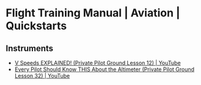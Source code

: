# Flight Training Manual | Aviation | Quickstarts
## Instruments
- [V Speeds EXPLAINED! (Private Pilot Ground Lesson 12) | YouTube](https://www.youtube.com/watch?v=258WHrtM2Bo)
- [Every Pilot Should Know THIS About the Altimeter (Private Pilot Ground Lesson 32) | YouTube](https://www.youtube.com/watch?v=q27N5EFWmpM)

